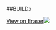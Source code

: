 ##BUILDx

[View on Eraser![](https://app.eraser.io/workspace/JaZSJNTRCZTownt64hEB/preview?elements=XiHl83rZ5BIKCy_UrrEn4w&type=embed)](https://app.eraser.io/workspace/JaZSJNTRCZTownt64hEB?elements=XiHl83rZ5BIKCy_UrrEn4w)
